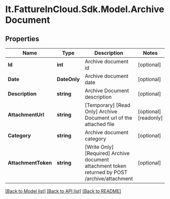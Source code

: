 # It.FattureInCloud.Sdk.Model.ArchiveDocument

## Properties

Name | Type | Description | Notes
------------ | ------------- | ------------- | -------------
**Id** | **int** | Archive document id | [optional] 
**Date** | **DateOnly** | Archive document date | [optional] 
**Description** | **string** | Archive Document description | [optional] 
**AttachmentUrl** | **string** | [Temporary] [Read Only] Archive Document url of the attached file | [optional] [readonly] 
**Category** | **string** | Archive document category | [optional] 
**AttachmentToken** | **string** | [Write Only]  [Required] Archive document attachment token returned by POST /archive/attachment | [optional] 

[[Back to Model list]](../../README.md#documentation-for-models) [[Back to API list]](../../README.md#documentation-for-api-endpoints) [[Back to README]](../../README.md)

